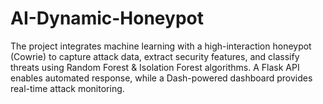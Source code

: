 # AI-Dynamic-Honeypot
The project integrates machine learning with a high-interaction honeypot (Cowrie) to capture attack data, extract security features, and classify threats using Random Forest &amp; Isolation Forest algorithms. A Flask API enables automated response, while a Dash-powered dashboard provides real-time attack monitoring.
